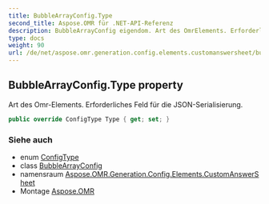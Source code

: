 ```yaml
---
title: BubbleArrayConfig.Type
second_title: Aspose.OMR für .NET-API-Referenz
description: BubbleArrayConfig eigendom. Art des OmrElements. Erforderliches Feld für die JSONSerialisierung.
type: docs
weight: 90
url: /de/net/aspose.omr.generation.config.elements.customanswersheet/bubblearrayconfig/type/
---
```

## BubbleArrayConfig.Type property

Art des Omr-Elements. Erforderliches Feld für die JSON-Serialisierung.

```csharp
public override ConfigType Type { get; set; }
```

### Siehe auch

* enum [ConfigType](../../../aspose.omr.generation.config.enums/configtype/)
* class [BubbleArrayConfig](../)
* namensraum [Aspose.OMR.Generation.Config.Elements.CustomAnswerSheet](../../bubblearrayconfig/)
* Montage [Aspose.OMR](../../../)


